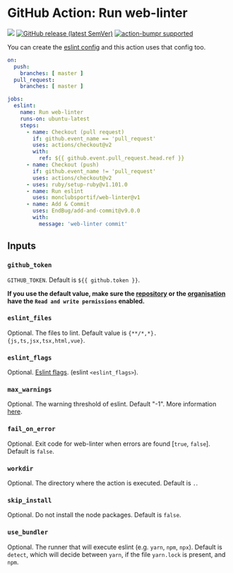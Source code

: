 # GitHub Action: Run web-linter

[![](https://img.shields.io/github/license/monclubsportif/web-linter)](./LICENSE)
[![GitHub release (latest SemVer)](https://img.shields.io/github/v/release/monclubsportif/web-linter?logo=github&sort=semver)](https://github.com/monclubsportif/web-linter/releases)
[![action-bumpr supported](https://img.shields.io/badge/bumpr-supported-ff69b4?logo=github&link=https://github.com/haya14busa/action-bumpr)](https://github.com/haya14busa/action-bumpr)

You can create the [eslint config](https://eslint.org/docs/user-guide/configuring/) and this action uses that
config too.

```yml
on:
  push:
    branches: [ master ]
  pull_request:
    branches: [ master ]

jobs:
  eslint:
    name: Run web-linter
    runs-on: ubuntu-latest
    steps:
      - name: Checkout (pull request)
        if: github.event_name == 'pull_request'
        uses: actions/checkout@v2
        with:
          ref: ${{ github.event.pull_request.head.ref }}
      - name: Checkout (push)
        if: github.event_name != 'pull_request'
        uses: actions/checkout@v2
      - uses: ruby/setup-ruby@v1.101.0
      - name: Run eslint
        uses: monclubsportif/web-linter@v1
      - name: Add & Commit
        uses: EndBug/add-and-commit@v9.0.0
        with:
          message: 'web-linter commit'
```

## Inputs

### `github_token`

`GITHUB_TOKEN`. Default is `${{ github.token }}`.

**If you use the default value, make sure the
[repository](https://docs.github.com/en/repositories/managing-your-repositorys-settings-and-features/enabling-features-for-your-repository/managing-github-actions-settings-for-a-repository#setting-the-permissions-of-the-github_token-for-your-repository)
or the
[organisation](https://docs.github.com/en/organizations/managing-organization-settings/disabling-or-limiting-github-actions-for-your-organization#setting-the-permissions-of-the-github_token-for-your-organization)
have the `Read and write permissions` enabled.**

### `eslint_files`

Optional. The files to lint. Default value is `{**/*,*}.{js,ts,jsx,tsx,html,vue}`.

### `eslint_flags`

Optional. [Eslint flags](https://eslint.org/docs/user-guide/command-line-interface). (eslint `<eslint_flags>`).

### `max_warnings`

Optional. The warning threshold of eslint. Default "-1". More information
[here](https://eslint.org/docs/user-guide/command-line-interface#--max-warnings).

### `fail_on_error`

Optional. Exit code for web-linter when errors are found [`true`, `false`]. Default is `false`.

### `workdir`
Optional. The directory where the action is executed. Default is `.`.

### `skip_install`

Optional. Do not install the node packages. Default is `false`.

### `use_bundler`

Optional. The runner that will execute eslint (e.g. `yarn`, `npm`, `npx`). Default is `detect`, which will decide
between `yarn`, if the file `yarn.lock` is present, and `npm`.

